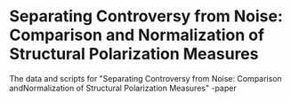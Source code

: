 # Separating Controversy from Noise: Comparison and Normalization of Structural Polarization Measures
The data and scripts for "Separating Controversy from Noise: Comparison andNormalization of Structural Polarization Measures" -paper
